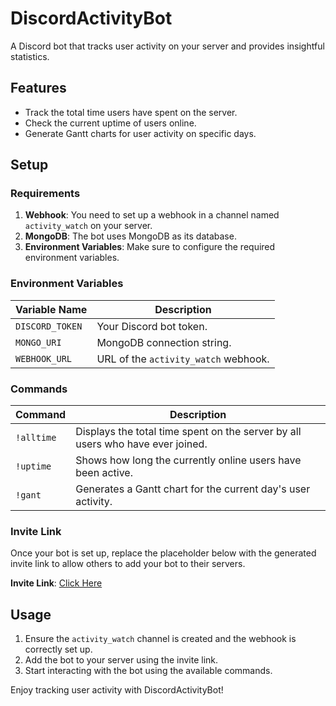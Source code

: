 # DiscordActivityBot

A Discord bot that tracks user activity on your server and provides insightful statistics.

## Features

- Track the total time users have spent on the server.
- Check the current uptime of users online.
- Generate Gantt charts for user activity on specific days.

## Setup

### Requirements

1. **Webhook**: You need to set up a webhook in a channel named `activity_watch` on your server.
2. **MongoDB**: The bot uses MongoDB as its database.
3. **Environment Variables**: Make sure to configure the required environment variables.

### Environment Variables

| Variable Name      | Description                            |
|--------------------|----------------------------------------|
| `DISCORD_TOKEN`    | Your Discord bot token.               |
| `MONGO_URI`        | MongoDB connection string.            |
| `WEBHOOK_URL`      | URL of the `activity_watch` webhook.  |

### Commands

| Command   | Description                                                                                  |
|-----------|----------------------------------------------------------------------------------------------|
| `!alltime`| Displays the total time spent on the server by all users who have ever joined.               |
| `!uptime` | Shows how long the currently online users have been active.                                  |
| `!gant`   | Generates a Gantt chart for the current day's user activity.                                 |

### Invite Link

Once your bot is set up, replace the placeholder below with the generated invite link to allow others to add your bot to their servers.

**Invite Link**: [Click Here](https://discord.com/oauth2/authorize?client_id=1306298464870731806&permissions=412317239296&integration_type=0&scope=bot)

## Usage

1. Ensure the `activity_watch` channel is created and the webhook is correctly set up.
2. Add the bot to your server using the invite link.
3. Start interacting with the bot using the available commands.

Enjoy tracking user activity with DiscordActivityBot!
